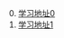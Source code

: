 0. [学习地址0](http://study.163.com/course/introduction.htm?courseId=1004229003#/courseDetail?tab=1)
1. [学习地址1](https://ke.qq.com/course/186871)
